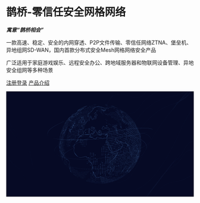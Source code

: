 # 鹊桥-零信任安全网格网络

***寓意“鹊桥相会”***

一款高速、稳定、安全的内网穿透、P2P文件传输、零信任网络ZTNA、堡垒机、异地组网SD-WAN，国内首款分布式安全Mesh网格网络安全产品

广泛适用于家庭游戏娱乐、远程安全办公、跨地域服务器和物联网设备管理、异地安全组网等多种场景

[<i class="iconfont icon-github"></i> 注册登录](https://meshnet.uusec.com)
[产品介绍 <i class="iconfont icon-down"></i>](#main)

<!-- background image -->
![](_media/2.png)
